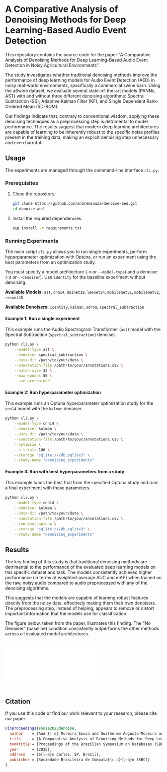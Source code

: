 # A Comparative Analysis of Denoising Methods for Deep Learning-Based Audio Event Detection

This repository contains the source code for the paper "A Comparative Analysis of Denoising Methods for Deep Learning-Based Audio Event Detection in Noisy Agricultural Environments".

The study investigates whether traditional denoising methods improve the performance of deep learning models for Audio Event Detection (AED) in noisy real-world environments, specifically a commercial swine barn. Using the aSwine dataset, we evaluate several state-of-the-art models (PANNs, AST) with and without three different denoising algorithms: Spectral Subtraction (SS), Adaptive Kalman Filter (KF), and Single Dependent Rank-Ordered Mean (SD-ROM).

Our findings indicate that, contrary to conventional wisdom, applying these denoising techniques as a preprocessing step is detrimental to model performance. The results suggest that modern deep learning architectures are capable of learning to be inherently robust to the specific noise profiles present in the training data, making an explicit denoising step unnecessary and even harmful.

## Usage

The experiments are managed through the command-line interface `cli.py`.

### Prerequisites

1.  Clone the repository:
    ```bash
    git clone https://github.com/andremsouza/denoise-aed.git
    cd denoise-aed
    ```

2.  Install the required dependencies:
    ```bash
    pip install -r requirements.txt
    ```

### Running Experiments

The main script `cli.py` allows you to run single experiments, perform hyperparameter optimization with Optuna, or run an experiment using the best parameters from an optimization study.

You must specify a model architecture (`-m` or `--model-type`) and a denoiser (`-d` or `--denoiser`). Use `identity` for the baseline experiment without denoising.

**Available Models:**
`ast`, `cnn14`, `dainet19`, `leenet24`, `mobilenetv1`, `mobilenetv2`, `resnet38`

**Available Denoisers:**
`identity`, `kalman`, `sdrom`, `spectral_subtraction`

#### Example 1: Run a single experiment

This example runs the Audio Spectrogram Transformer (`ast`) model with the Spectral Subtraction (`spectral_subtraction`) denoiser.

```bash
python cli.py \
    --model-type ast \
    --denoiser spectral_subtraction \
    --data-dir /path/to/your/data \
    --annotation-file /path/to/your/annotations.csv \
    --batch-size 32 \
    --max-epochs 50 \
    --use-pretrained
```

#### Example 2: Run hyperparameter optimization

This example runs an Optuna hyperparameter optimization study for the `cnn14` model with the `kalman` denoiser.

```bash
python cli.py \
    --model-type cnn14 \
    --denoiser kalman \
    --data-dir /path/to/your/data \
    --annotation-file /path/to/your/annotations.csv \
    --optimize \
    --n-trials 100 \
    --storage "sqlite:///db.sqlite3" \
    --study-name "denoising_experiments"
```

#### Example 3: Run with best hyperparameters from a study

This example loads the best trial from the specified Optuna study and runs a final experiment with those parameters.

```bash
python cli.py \
    --model-type cnn14 \
    --denoiser kalman \
    --data-dir /path/to/your/data \
    --annotation-file /path/to/your/annotations.csv \
    --run-best-optuna \
    --storage "sqlite:///db.sqlite3" \
    --study-name "denoising_experiments"
```

## Results

The key finding of this study is that traditional denoising methods are detrimental to the performance of the evaluated deep learning models on this specific dataset and task. The models consistently achieved higher performance (in terms of weighted-average AUC and mAP) when trained on the raw, noisy audio compared to audio preprocessed with any of the denoising algorithms.

This suggests that the models are capable of learning robust features directly from the noisy data, effectively making them their own denoisers. The preprocessing step, instead of helping, appears to remove or distort important information that the models use for classification.

The figure below, taken from the paper, illustrates this finding. The "No Denoiser" (baseline) condition consistently outperforms the other methods across all evaluated model architectures.

![Experimental Results](denoising_experiments_mean_metrics.pdf)

## Citation

If you use this code or find our work relevant to your research, please cite our paper:

```bibtex
@inproceedings{souza2025denoise,
  author    = {Andr{\'e} Moreira Souza and Guilherme Augusto Moreira and Lucas Eduardo Gulka Pulcinelli},
  title     = {A Comparative Analysis of Denoising Methods for Deep Learning-Based Audio Event Detection in Noisy Agricultural Environments},
  booktitle = {Proceedings of the Brazilian Symposium on Databases (SBBD)},
  year      = {2025},
  address   = {S{\~a}o Carlos, SP, Brazil},
  publisher = {Sociedade Brasileira de Computa{\c c}{\~a}o (SBC)}
}
```
